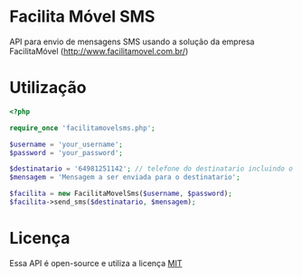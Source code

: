 # Facilita Móvel SMS

API para envio de mensagens SMS usando a solução da empresa FacilitaMóvel (http://www.facilitamovel.com.br/)


# Utilização

```php
<?php

require_once 'facilitamovelsms.php';

$username = 'your_username';
$password = 'your_password';

$destinatario = '64981251142'; // telefone do destinatario incluindo o DDD
$mensagem = 'Mensagem a ser enviada para o destinatario';

$facilita = new FacilitaMovelSms($username, $password);
$facilita->send_sms($destinatario, $mensagem);
```

# Licença

Essa API é open-source e utiliza a licença [MIT](http://opensource.org/licenses/MIT "MIT")
